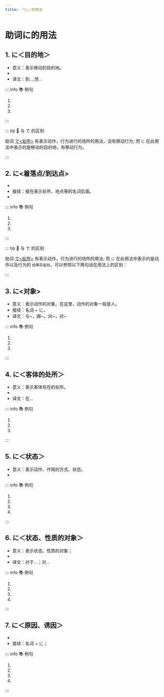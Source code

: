 ```yaml
---
title: 「に」的用法
---
```


# 助词に的用法

## 1. に＜目的地＞

- 意义：表示移动的目的地。
- <grammer-content sentence="接续：**表示处所的名词** + に + 移动性动词，例如：[行/い]く、[来/く]る、[帰/かえ]る、[入/はい]る等。" inline />
- 译文：到...;至...

::: info :books: 例句

1. <grammer-content sentence="[李/リ]さんも[王/おう]さんもよくここ**に**[来/き]ますか。" trans='小李和小王都经常来这里吗？' />
1. <grammer-content sentence="[明日/あした][図書館/としょかん]**に**[行/い]きます。" trans='明天去图书馆。' />
1. <grammer-content sentence="[鈴木/すずき]さんはよく[映画館/えいがかん]**に**[行/き]ます。" trans='铃木经常去电影院。' />

:::

::: tip :bookmark: 与 で 的区别

助词 [で<处所>](./te.md#1-で处所) 有表示动作，行为进行的场所的用法，没有移动行为; 而 `に` 在此用法中表示的是移动的目的地，有移动行为。

:::

## 2. に<着落点/到达点>

- <grammer-content sentence="意义：表示事物的**附着点**，可以理解成动作完成后一定会留下痕迹。" inline />
- 接续：接在表示处所、地点等的名词后面。
- <grammer-content sentence="译文：...在... (与带有**附着含义**的动词搭配，例如：[置/お]く: 放置)" inline />

::: info :books: 例句

1. <grammer-content sentence="ノ一ト**に**[名前/なまえ]を[書/か]きました。" trans='在笔记本上写名字了。' />
1. <grammer-content sentence="[教科書/きょうかしょ]を[机/つくえ]の[上/うえ]**に**[置/お]く。" trans='把教科书放在桌子上。' />
1. <grammer-content sentence="[該当項目/がいとうこうもく]**に**チェックをお[願/ねが]いします。" trans='拜托在该项上做记号。' />

:::

::: tip :bookmark: 与 で 的区别

助词 [で<处所>](./te.md#1-で处所) 有表示动作，行为进行的场所的用法; 而 `に` 在此用法中表示的是动作以及行为的 `结果存留处`。可以参照以下两句话在用法上的区别：

<div class='bunpou-block'>

  <grammer-content sentence="[机/つくえ]の[上/うえ]**に**[本/ほん]を[置/お]く。" trans='把书放在了桌上（放书的动作结束后，书在桌上，书**附着**在桌面上）' />
  <grammer-content sentence="[机/つくえ]の[上/うえ]**で**[本/ほん]を[置/お]く。" trans='把书放在了桌上（站在桌面上放书，表示**放书动作进行的场所**是在桌面上）' />

</div>

:::

## 3. に<对象>

- 意义：表示动作的对象。在这里，动作的对象一般是人。
- 接续：名词 + に。
- 译文：与~，跟~，向~，对~

::: info :books: 例句

1. <grammer-content sentence="[交換留学生/こうかんりゅうがくせい]の[鄭/てい]さん**に**[会/か]いましたか。" trans='跟交换留学生小郑见面了吗？' />
1. <grammer-content sentence="[王/おう]さんは[高橋/たかはし]さん**に**メールを[送/おく]ります。" trans='小王给高桥发送了邮件。' />
1. <grammer-content sentence="[遠藤/えんどう][先生/せんせい]は１[年生/ねんせい]**に**[試験/しけん]の[結果/けっか]を[発表/はっぴょう]しました。" trans='远藤老师跟一年级学生宣布了考试结果。' />

:::

## 4. に＜客体的处所＞

- 意义：表示客体存在的处所。
- <grammer-content sentence="接续：**处所、方位名词** + に" />
- 译文：在...

::: info :books: 例句

1. <grammer-content sentence="[国/くに]の[周/まわ]り**に**[高/たか]い[城壁/じょうへき]を[作/つく]った。" trans='在国家周围建了一座座高墙。' />
1. <grammer-content sentence="あの[方/かた]はこの[町/まち]**に**[家/うち]を[買/か]った。" trans='那位在这城里买了房子。' />
1. <grammer-content sentence="[胡先生/こせんせい]は２[階/かい]**に**[部屋/へや]を[持/も]っている。" trans='胡老师在二楼有房间。' />

:::

## 5. に＜状态＞

- 意义：表示动作、作用的方式、状态。
- <grammer-content sentence="接续：接在表示**方向、顺序等名词**的后面。" />

::: info :books: 例句

1. <grammer-content sentence="[中国/ちゅうごく]では30センチぐらいの[長い/ながい][箸/はし]を[縦/たて]**に**[置/くおく]が、[日本/にほん]では20センチぐらい[短い/みじかい][箸/はし]を[横向き/よこむき]**に**[置く/おく]。" trans='在中国竖着放30厘米左右的长筷子，而在日本则横着放20厘米左右的短筷子' />
2. <grammer-content sentence="2つのファイルを[左右/さゆう]**に**[並べ/ならべ]て[表示/ひょうじ]する。" trans="左右并排显示两个文件。" />
3. <grammer-content sentence="そちらから[順番/じゅんばん]**に**[自己/じこ][紹介/しょうかい]をお[願/ねが]いいします。" trans="请依次做自我介绍。" />
4. <grammer-content sentence="では、はじめ**に**[日本/にほん]と[中国/ちゅうごく]の[食事/しょくじ]のマナーについて[紹介/しょうかい]します。" trans="那么，首先来介绍下日本和中国的饮食礼仪。" />

:::

## 6. に＜状态、性质的对象＞

- 意义：表示状态、性质的对象；
- <grammer-content sentence="接续：名词 + に + 表示**能力、态度、必要性等**意义的**形容词**；" />
- 译文：对于...；对...

::: info :books: 例句

1. <grammer-content sentence="[高橋/たかはし]さんは**[京劇/きょうげき]に[詳/くわ]しい**です。" trans="高桥对京剧很了解。" />
2. <grammer-content sentence="[遠藤/えんどう][先生/せんせい]は**[学生/がくせい]に[優/やさ]しい**です。" trans="远藤老师对学生很温柔。" />
3. <grammer-content sentence="[今日/きょう]は**[旅行/りょうこ]に[必要/ひつよう]な**ものを買かった。" trans="今天买了旅行必需品。" />
4. <grammer-content sentence="[電子辞書/でんしじしょ]は**[外国語/がいこくご]の[勉強/べんきょう]に[便利/べんり]**です。" trans="用电子辞典学外语很方便。" />

:::

## 7. に＜原因、诱因＞

- <grammer-content sentence="意义：表示产生**某种感情或感觉**的原因，因此谓语多为**表达感情、感觉的动词**；" />
- 接续：名词 + に；

::: info :books: 例句

1. <grammer-content sentence="それだけでなく、[女性/じょうせ]が[男性/だんせい]の[格好/かっこう]をして[踊る/おどる]こと**に**も[人/ひと]々はびっくりした。" trans="不仅如此，人们还惊讶于女性穿着男性的打扮跳舞。" />
2. <grammer-content sentence="[兄/あに]は[お金/おかね]**に**[困っている/こまっている]。" trans="哥哥为钱所困。" />
3. <grammer-content sentence="[今/いま]の[大学生活/だいがくせいがつ]**に**とても[満足/まんぞく]している。" trans="我对现在的大学生活很满意。" />
4. <grammer-content sentence="[高校/こうこう][卒業/そつぎょう]のとき、[友達/ともだち]が[書いて/かいて]くれた[言葉/ことば]**に**[感動/かんどう]した。" trans="高中毕业的时候，我被朋友写的话感动了。" />

:::
